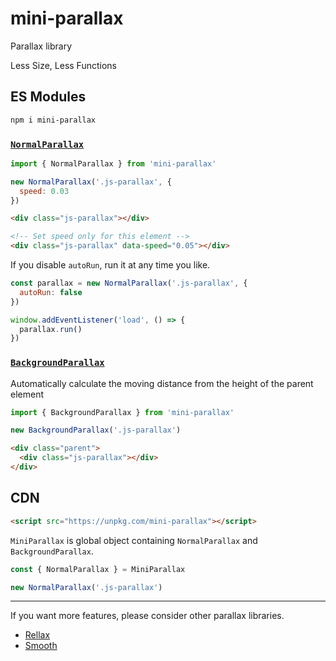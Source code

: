 # mini-parallax
Parallax library

Less Size, Less Functions

## ES Modules

```sh
npm i mini-parallax
```

### [`NormalParallax`](https://ko-yelie.github.io/mini-parallax/class/src/NormalParallax.js~NormalParallax.html)

```js
import { NormalParallax } from 'mini-parallax'

new NormalParallax('.js-parallax', {
  speed: 0.03
})
```

```html
<div class="js-parallax"></div>

<!-- Set speed only for this element -->
<div class="js-parallax" data-speed="0.05"></div>
```

If you disable `autoRun`, run it at any time you like.

```js
const parallax = new NormalParallax('.js-parallax', {
  autoRun: false
})

window.addEventListener('load', () => {
  parallax.run()
})
```

### [`BackgroundParallax`](https://ko-yelie.github.io/mini-parallax/class/src/BackgroundParallax.js~BackgroundParallax.html)

Automatically calculate the moving distance from the height of the parent element

```js
import { BackgroundParallax } from 'mini-parallax'

new BackgroundParallax('.js-parallax')
```

```html
<div class="parent">
  <div class="js-parallax"></div>
</div>
```

## CDN

```html
<script src="https://unpkg.com/mini-parallax"></script>
```

`MiniParallax` is global object containing `NormalParallax` and `BackgroundParallax`.

```js
const { NormalParallax } = MiniParallax

new NormalParallax('.js-parallax')
```

---

If you want more features, please consider other parallax libraries.

- [Rellax](https://github.com/dixonandmoe/rellax)
- [Smooth](https://github.com/baptistebriel/smooth-scrolling)

